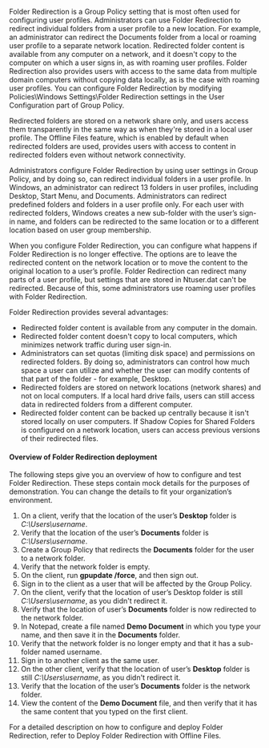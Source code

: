 

Folder Redirection is a Group Policy setting that is most often used for configuring user profiles. Administrators can use Folder Redirection to redirect individual folders from a user profile to a new location. For example, an administrator can redirect the Documents folder from a local or roaming user profile to a separate network location. Redirected folder content is available from any computer on a network, and it doesn't copy to the computer on which a user signs in, as with roaming user profiles. Folder Redirection also provides users with access to the same data from multiple domain computers without copying data locally, as is the case with roaming user profiles. You can configure Folder Redirection by modifying Policies\\Windows Settings\\Folder Redirection settings in the User Configuration part of Group Policy.

Redirected folders are stored on a network share only, and users access them transparently in the same way as when they're stored in a local user profile. The Offline Files feature, which is enabled by default when redirected folders are used, provides users with access to content in redirected folders even without network connectivity.

Administrators configure Folder Redirection by using user settings in Group Policy, and by doing so, can redirect individual folders in a user profile. In Windows, an administrator can redirect 13 folders in user profiles, including Desktop, Start Menu, and Documents. Administrators can redirect predefined folders and folders in a user profile only. For each user with redirected folders, Windows creates a new sub-folder with the user’s sign-in name, and folders can be redirected to the same location or to a different location based on user group membership.

When you configure Folder Redirection, you can configure what happens if Folder Redirection is no longer effective. The options are to leave the redirected content on the network location or to move the content to the original location to a user’s profile. Folder Redirection can redirect many parts of a user profile, but settings that are stored in Ntuser.dat can't be redirected. Because of this, some administrators use roaming user profiles with Folder Redirection.

Folder Redirection provides several advantages:

 -  Redirected folder content is available from any computer in the domain.
 -  Redirected folder content doesn't copy to local computers, which minimizes network traffic during user sign-in.
 -  Administrators can set quotas (limiting disk space) and permissions on redirected folders. By doing so, administrators can control how much space a user can utilize and whether the user can modify contents of that part of the folder - for example, Desktop.
 -  Redirected folders are stored on network locations (network shares) and not on local computers. If a local hard drive fails, users can still access data in redirected folders from a different computer.
 -  Redirected folder content can be backed up centrally because it isn't stored locally on user computers. If Shadow Copies for Shared Folders is configured on a network location, users can access previous versions of their redirected files.

#### Overview of Folder Redirection deployment

The following steps give you an overview of how to configure and test Folder Redirection. These steps contain mock details for the purposes of demonstration. You can change the details to fit your organization’s environment.

1.  On a client, verify that the location of the user’s **Desktop** folder is *C:\\Users\\username*.
2.  Verify that the location of the user’s **Documents** folder is *C:\\Users\\username*.
3.  Create a Group Policy that redirects the **Documents** folder for the user to a network folder.
4.  Verify that the network folder is empty.
5.  On the client, run **gpupdate /force**, and then sign out.
6.  Sign in to the client as a user that will be affected by the Group Policy.
7.  On the client, verify that the location of user’s Desktop folder is still *C:\\Users\\username*, as you didn't redirect it.
8.  Verify that the location of user’s **Documents** folder is now redirected to the network folder.
9.  In Notepad, create a file named **Demo Document** in which you type your name, and then save it in the **Documents** folder.
10. Verify that the network folder is no longer empty and that it has a sub-folder named username.
11. Sign in to another client as the same user.
12. On the other client, verify that the location of user’s **Desktop** folder is still *C:\\Users\\username*, as you didn't redirect it.
13. Verify that the location of the user’s **Documents** folder is the network folder.
14. View the content of the **Demo Document** file, and then verify that it has the same content that you typed on the first client.

For a detailed description on how to configure and deploy Folder Redirection, refer to Deploy Folder Redirection with Offline Files.

